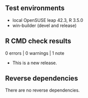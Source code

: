 ## Test environments
* local OpenSUSE leap 42.3, R 3.5.0
* win-builder (devel and release)

## R CMD check results

0 errors | 0 warnings | 1 note

* This is a new release.

## Reverse dependencies

There are no reverse dependencies.

